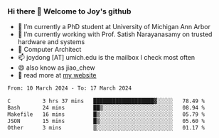 ### Hi there 👋 Welcome to Joy's github

- 🔭 I’m currently a PhD student at University of Michigan Ann Arbor
- 🌱 I’m currently working with Prof. Satish Narayanasamy on trusted hardware and systems
- 👯 Computer Architect
- 📫 joydong [AT] umich.edu is the mailbox I check most often
- 😄 also know as jiao_chew
- 💬 read more at [my website](https://joydddd.github.io/)
<!--START_SECTION:waka-->

```txt
From: 10 March 2024 - To: 17 March 2024

C          3 hrs 37 mins   ███████████████████▓░░░░░   78.49 %
Bash       24 mins         ██▒░░░░░░░░░░░░░░░░░░░░░░   08.94 %
Makefile   16 mins         █▒░░░░░░░░░░░░░░░░░░░░░░░   05.79 %
JSON       15 mins         █▒░░░░░░░░░░░░░░░░░░░░░░░   05.60 %
Other      3 mins          ▒░░░░░░░░░░░░░░░░░░░░░░░░   01.17 %
```

<!--END_SECTION:waka-->
